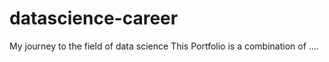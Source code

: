 # datascience-career
My journey to the field of data science
This Portfolio is a combination of ....
